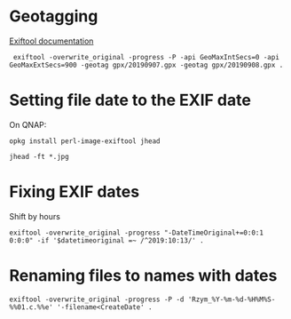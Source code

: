 # Geotagging

[Exiftool documentation](https://sno.phy.queensu.ca/~phil/exiftool/geotag.html)

```
 exiftool -overwrite_original -progress -P -api GeoMaxIntSecs=0 -api GeoMaxExtSecs=900 -geotag gpx/20190907.gpx -geotag gpx/20190908.gpx .
```

# Setting file date to the EXIF date

On QNAP:

```
opkg install perl-image-exiftool jhead

```

```
jhead -ft *.jpg
```

# Fixing EXIF dates

Shift by hours

```
exiftool -overwrite_original -progress "-DateTimeOriginal+=0:0:1 0:0:0" -if '$datetimeoriginal =~ /^2019:10:13/' .
```

# Renaming files to names with dates

```
exiftool -overwrite_original -progress -P -d 'Rzym_%Y-%m-%d-%H%M%S-%%01.c.%%e' '-filename<CreateDate' .
```

